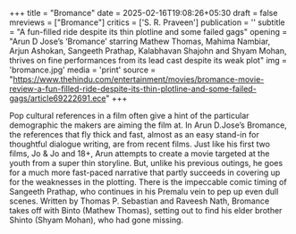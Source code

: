 +++
title = "Bromance"
date = 2025-02-16T19:08:26+05:30
draft = false
mreviews = ["Bromance"]
critics = ['S. R. Praveen']
publication = ''
subtitle = "A fun-filled ride despite its thin plotline and some failed gags"
opening = "Arun D Jose’s ‘Bromance’ starring Mathew Thomas, Mahima Nambiar, Arjun Ashokan, Sangeeth Prathap, Kalabhavan Shajohn and Shyam Mohan, thrives on fine performances from its lead cast despite its weak plot"
img = 'bromance.jpg'
media = 'print'
source = "https://www.thehindu.com/entertainment/movies/bromance-movie-review-a-fun-filled-ride-despite-its-thin-plotline-and-some-failed-gags/article69222691.ece"
+++

Pop cultural references in a film often give a hint of the particular demographic the makers are aiming the film at. In Arun D.Jose’s Bromance, the references that fly thick and fast, almost as an easy stand-in for thoughtful dialogue writing, are from recent films. Just like his first two films, Jo & Jo and 18+, Arun attempts to create a movie targeted at the youth from a super thin storyline. But, unlike his previous outings, he goes for a much more fast-paced narrative that partly succeeds in covering up for the weaknesses in the plotting. There is the impeccable comic timing of Sangeeth Prathap, who continues in his Premalu vein to pep up even dull scenes. Written by Thomas P. Sebastian and Raveesh Nath, Bromance takes off with Binto (Mathew Thomas), setting out to find his elder brother Shinto (Shyam Mohan), who had gone missing.
